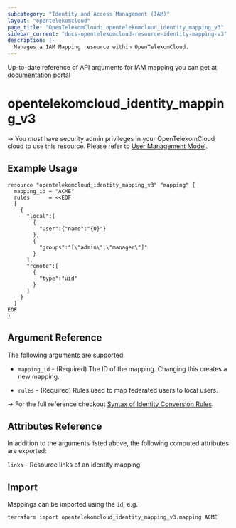```yaml
---
subcategory: "Identity and Access Management (IAM)"
layout: "opentelekomcloud"
page_title: "OpenTelekomCloud: opentelekomcloud_identity_mapping_v3"
sidebar_current: "docs-opentelekomcloud-resource-identity-mapping-v3"
description: |-
  Manages a IAM Mapping resource within OpenTelekomCloud.
---
```


Up-to-date reference of API arguments for IAM mapping you can get at
[documentation portal](https://docs.otc.t-systems.com/identity-access-management/api-ref/apis/federated_identity_authentication_management/mapping)

# opentelekomcloud_identity_mapping_v3

-> You _must_ have security admin privileges in your OpenTelekomCloud
cloud to use this resource. Please refer to [User Management Model](https://docs.otc.t-systems.com/en-us/usermanual/iam/iam_01_0034.html).


## Example Usage

```hcl
resource "opentelekomcloud_identity_mapping_v3" "mapping" {
  mapping_id = "ACME"
  rules      = <<EOF
  [
    {
      "local":[
        {
          "user":{"name":"{0}"}
        },
        {
          "groups":"[\"admin\",\"manager\"]"
        }
      ],
      "remote":[
        {
          "type":"uid"
        }
      ]
    }
  ]
EOF
}
```

## Argument Reference

The following arguments are supported:

* `mapping_id` - (Required) The ID of the mapping. Changing this creates a new mapping.

* `rules` - (Required) Rules used to map federated users to local users.

-> For the full reference checkout [Syntax of Identity Conversion Rules](https://docs.otc.t-systems.com/en-us/usermanual/iam/en-us_topic_0079620340.html).

## Attributes Reference

In addition to the arguments listed above, the following computed attributes are exported:

`links` - Resource links of an identity mapping.

## Import

Mappings can be imported using the `id`, e.g.

```shell
terraform import opentelekomcloud_identity_mapping_v3.mapping ACME
```

